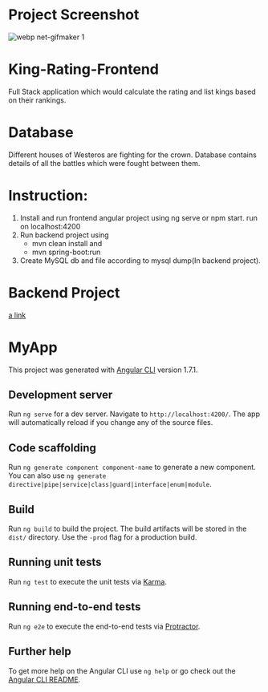 # Project Screenshot
![webp net-gifmaker 1](https://user-images.githubusercontent.com/11215821/37843549-3f2bd732-2eeb-11e8-833b-2e0538c7bf2c.gif)

# King-Rating-Frontend
Full Stack application which would calculate the rating and list kings based on their rankings.
# Database
Different houses of Westeros are fighting for the crown. Database contains details of all the battles which were fought between them. 
# Instruction:
1. Install and run frontend angular project using ng serve or npm start.
	run on localhost:4200
2. Run backend project using 
	- mvn clean install and 
 	- mvn spring-boot:run
3. Create MySQL db and file according to mysql dump(In backend project). 
# Backend Project
[a link](https://github.com/SunilSigar/King-Rating-Backend)

# MyApp

This project was generated with [Angular CLI](https://github.com/angular/angular-cli) version 1.7.1.

## Development server

Run `ng serve` for a dev server. Navigate to `http://localhost:4200/`. The app will automatically reload if you change any of the source files.

## Code scaffolding

Run `ng generate component component-name` to generate a new component. You can also use `ng generate directive|pipe|service|class|guard|interface|enum|module`.

## Build

Run `ng build` to build the project. The build artifacts will be stored in the `dist/` directory. Use the `-prod` flag for a production build.

## Running unit tests

Run `ng test` to execute the unit tests via [Karma](https://karma-runner.github.io).

## Running end-to-end tests

Run `ng e2e` to execute the end-to-end tests via [Protractor](http://www.protractortest.org/).

## Further help

To get more help on the Angular CLI use `ng help` or go check out the [Angular CLI README](https://github.com/angular/angular-cli/blob/master/README.md).
